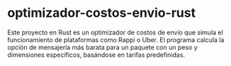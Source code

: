 # optimizador-costos-envio-rust
Este proyecto en Rust es un optimizador de costos de envío que simula el funcionamiento de plataformas como Rappi o Uber. El programa calcula la opción de mensajería más barata para un paquete con un peso y dimensiones específicos, basándose en tarifas predefinidas.
